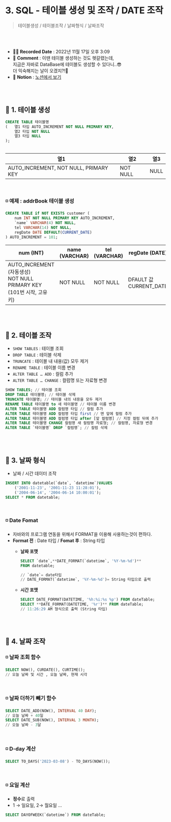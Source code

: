 # 3. SQL - 테이블 생성 및 조작 / DATE 조작
>  테이블생성 / 테이블조작 / 날짜형식 / 날짜조작
<br>
<br>

- ✍🏻 **Recorded Date** : 2022년 11월 17일 오후 3:09
- 💬 **Comment** : 이땐 테이블 생성하는 것도 헷갈렸는데,<br>지금은 자바로 DataBase에 테이블도 생성할 수 있다니..😎<br>더 익숙해지는 날이 오겠지?!🐣
- 🔖 **Notion** : [노션에서 보기](https://6suk.notion.site/3-SQL-DATE-e4325c0554b245c69010b38714808af5)

<br>
<br>

## 🔸 1. 테이블 생성

```sql
CREATE TABLE 테이블명
(	열1 타입 AUTO_INCREMENT NOT NULL PRIMARY KEY,
	열2 타입 NOT NULL
	열3 타입 NULL
);
          
```

| 열1 | 열2 | 열3 |
| --- | --- | --- |
| AUTO_INCREMENT, NOT NULL, PRIMARY KEY | NOT NULL | NULL |

<br>

### ◽ 예제 : addrBook 테이블 생성

```SQL
CREATE TABLE if NOT EXISTS customer (
	num INT NOT NULL PRIMARY KEY AUTO_INCREMENT,
	`name` VARCHAR(4) NOT NULL,
	tel VARCHAR(14) NOT NULL,
	regDate DATE DEFAULT(CURRENT_DATE)
) AUTO_INCREMENT = 101;
```
| num (INT) | name (VARCHAR) | tel (VARCHAR) | regDate (DATE) |
| --- | --- | --- | --- |
| AUTO_INCREMENT (자동생성)<br>NOT NULL<br>PRIMARY KEY (101번 시작, 고유 키) | NOT NULL | NOT NULL | DFAULT 값<br>CURRENT_DATE |

<br><br>

## 🔸 2. 테이블 조작

- `SHOW TABLES` : 테이블 조회
- `DROP TABLE` : 테이블 삭제
- `TRUNCATE` : 테이블 내 내용(값) 모두 제거
- `RENAME TABLE` : 테이블 이름 변경
- `ALTER TABLE … ADD` : 컬럼 추가
- `ALTER TABLE … CHANGE` : 컬럼명 또는 자료형 변경

```sql
SHOW TABLES; // 테이블 조회
DROP TABLE 테이블명; // 테이블 삭제
TRUNCATE 테이블명; // 테이블 내의 내용을 모두 제거
RENAME TABLE 테이블명 to 새 테이블명 // 테이블 이름 변경
ALTER TABLE 테이블명 ADD 컬럼명 타입 // 컬럼 추가
ALTER TABLE 테이블명 ADD 컬럼명 타입 first // 맨 앞에 컬럼 추가
ALTER TABLE 테이블명 ADD 컬럼명 타입 after [앞 컬럼명] // 지정 컬럼 뒤에 추가
ALTER TABLE 테이블명 CHANGE 컬럼명 새 컬럼명 자료형; // 컬럼명, 자료형 변경
ALTER TABLE `테이블명` DROP `컬럼명`; // 칼럼 삭제
```

<br><br>

## 🔸 3. 날짜 형식

- 날짜 / 시간 데이터 조작

```sql
INSERT INTO datetable(`date`, `datetime`)VALUES
	('2001-11-23', '2001-11-23 11:28:01'),
	('2004-06-14', '2004-06-14 10:00:01');
SELECT * FROM datetable;
```

<br>

### ◽ Date Fomat

- 자바와의 프로그램 연동을 위해서 FORMAT을 이용해 사용하는것이 편하다.
- **Format 전** : Date 타입 / **Fomat 후** :  String 타입
    - **날짜 포맷**

        ```sql
        SELECT `date`,**DATE_FORMAT(`datetime`, '%Y-%m-%d')**
        FROM datetable;
        
        // `date`= date타입
        // DATE_FORMAT(`datetime`, '%Y-%m-%d')= String 타입으로 출력
        ```

    - **시간 포맷**

        ```sql
        SELECT DATE_FORMAT(DATETIME, '%h:%i:%s %p') FROM dateTable;
        SELECT **DATE_FORMAT(DATETIME, '%r')** FROM dateTable;
        // 11:26:29 AM 형식으로 출력 (String 타입)
        ```


<br><br>

## 🔸 4. 날짜 조작

### ◽ 날짜 조회 함수

```sql
SELECT NOW(), CURDATE(), CURTIME();
// 오늘 날짜 및 시간 , 오늘 날짜, 현재 시각
```
<br>

### ◽ 날짜 더하기 빼기 함수

```sql
SELECT DATE_ADD(NOW(), INTERVAL 40 DAY);
// 오늘 날짜 + 40일
SELECT DATE_SUB(NOW(), INTERVAL 3 MONTH);
// 오늘 날짜 - 3달
```
<br>

### ◽ D-day 계산

```sql
SELECT TO_DAYS('2023-03-08') - TO_DAYS(NOW());
```

<br>

### ◽ 요일 계산

- **정수**로 출력
- 1 → 일요일, 2→ 월요일 …

```sql
SELECT DAYOFWEEK(`datetime`) FROM dateTable;
```

<br><br><br><br>